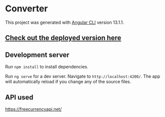 # Converter

This project was generated with [Angular CLI](https://github.com/angular/angular-cli) version 13.1.1.

## [Check out the deployed version here](https://converter-925a0.web.app/)

## Development server

Run `npm install` to install dependencies.

Run `ng serve` for a dev server. Navigate to `http://localhost:4200/`. The app will automatically reload if you change any of the source files.

## API used

https://freecurrencyapi.net/


